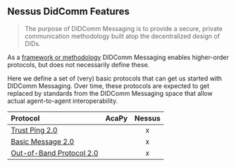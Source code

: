 ## Nessus DidComm Features

> The purpose of DIDComm Messaging is to provide a secure, private communication methodology built atop the decentralized design of DIDs.

As a [framework or methodology][dcv2-purpose] DIDComm Messaging enables higher-order protocols, but does not necessarily define these.

Here we define a set of (very) basic protocols that can get us started with DIDComm Messaging. Over time, these protocols are 
expected to get replaced by standards from the DIDComm Messaging space that allow actual agent-to-agent interoperability.

| Protocol                              | AcaPy | Nessus |
|:--------------------------------------|:-----:|:------:|
| [Trust Ping 2.0][rfc0048v2]           |       |   x    |
| [Basic Message 2.0][rfc0095v2]        |       |   x    |
| [Out-of-Band Protocol 2.0][rfc0434v2] |       |   x    |

[dcv2-purpose]: https://identity.foundation/didcomm-messaging/spec/#purpose-and-scope
[rfc0048v2]: 0048-trust-ping
[rfc0095v2]: 0095-basic-message
[rfc0434v2]: 0434-oob-invitation